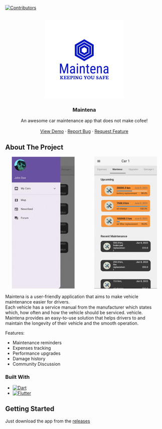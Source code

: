 [![Contributors](https://img.shields.io/github/contributors/basilis0606/MainTena)](https://github.com/basilis0606/MainTena/graphs/contributors)

<!-- PROJECT LOGO -->
<br />
<div align="center">
  <a href="https://github.com/basilis0606/MainTena/">
    <img src="brand/png/logo-no-background.png" alt="Logo" width="250" height="250">
  </a>

  <h3 align="center">Maintena</h3>

  <p align="center">
    An awesome car maintenance app that does not make cofee!
    <br />
<!--     <a href="https://github.com/othneildrew/Best-README-Template"><strong>Explore the docs »</strong></a>
    <br /> -->
    <br />
    <a href="https://github.com/basilis0606/MainTena/releases">View Demo</a>
    ·
    <a href="https://github.com/basilis0606/MainTena//issues">Report Bug</a>
    ·
    <a href="https://github.com/basilis0606/MainTena//issues">Request Feature</a>
  </p>
</div>

<!-- ABOUT THE PROJECT -->
## About The Project

<p align="center">
    <a href="https://example.com"><img src="docs/Project-description/assets/Screenshots/IMG_20230608_191731.jpg" alt="Product 1" style="width: 200px;"></a>
    &nbsp;&nbsp;&nbsp;&nbsp;&nbsp;&nbsp;&nbsp;&nbsp;&nbsp;&nbsp;&nbsp;&nbsp;&nbsp;&nbsp;
    <a href="https://example.com"><img src="docs/Project-description/assets/Screenshots/IMG_20230608_191847.jpg" alt="Product 2" style="width: 200px;"></a>
</p>

Maintena is a user-friendly application that aims to make vehicle maintenance easier for drivers. </br>
Each vehicle has a service manual from the manufacturer
which states which, how often and how the vehicle should be serviced.
vehicle. </br>
Maintena provides an easy-to-use solution that helps drivers to
and maintain the longevity of their vehicle and the
smooth operation.</br>

Features:
* Maintenance reminders
* Expenses tracking
* Performance upgrades
* Damage history
* Community Discussion

### Built With

* [![Dart][Dart-ico]][Dart-url]
* [![Flutter][Flutter-ico]][Flutter-url]

<!-- GETTING STARTED -->
## Getting Started

Just download the app from the [releases](https://github.com/basilis0606/MainTena/releases)


<!-- MARKDOWN LINKS & IMAGES -->
<!-- https://www.markdownguide.org/basic-syntax/#reference-style-links -->
[Flutter-url]: https://flutter.dev/
[Flutter-ico]: https://img.shields.io/badge/Flutter-%2302569B.svg?style=for-the-badge&logo=Flutter&logoColor=white
[Dart-ico]: https://img.shields.io/badge/dart-%230175C2.svg?style=for-the-badge&logo=dart&logoColor=white
[Dart-url]: https://dart.dev/
[product-screenshot]: docs/Project-description/assets/Screenshots\IMG_20230608_191847.jpg
